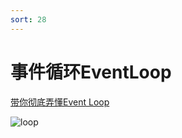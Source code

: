 ```yaml
---
sort: 28
---
```


# 事件循环EventLoop

[带你彻底弄懂Event Loop](https://segmentfault.com/a/1190000016278115)

![loop](https://segmentfault.com/img/remote/1460000016278118)

